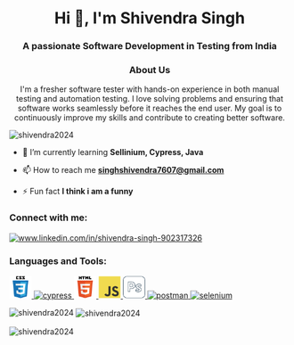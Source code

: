<h1 align="center">Hi 👋, I'm Shivendra Singh</h1>
<h3 align="center">A passionate Software Development in Testing from India</h3>
<h3 align="center">About Us</h3>

<p align="center">I'm a fresher software tester with hands-on experience in both manual testing and automation testing. I love solving problems and ensuring that software works seamlessly before it reaches the end user. My goal is to continuously improve my skills and contribute to creating better software. </p>

<p align="left"> <img src="https://komarev.com/ghpvc/?username=shivendra2024&label=Profile%20views&color=0e75b6&style=flat" alt="shivendra2024" /> </p>

- 🌱 I’m currently learning **Sellinium, Cypress, Java**

- 📫 How to reach me **singhshivendra7607@gmail.com**

- ⚡ Fun fact **I think i am a funny**

<h3 align="left">Connect with me:</h3>
<p align="left">
<a href="https://linkedin.com/in/www.linkedin.com/in/shivendra-singh-902317326" target="blank"><img align="center" src="https://raw.githubusercontent.com/rahuldkjain/github-profile-readme-generator/master/src/images/icons/Social/linked-in-alt.svg" alt="www.linkedin.com/in/shivendra-singh-902317326" height="30" width="40" /></a>
</p>

<h3 align="left">Languages and Tools:</h3>
<p align="left"> <a href="https://www.w3schools.com/css/" target="_blank" rel="noreferrer"> <img src="https://raw.githubusercontent.com/devicons/devicon/master/icons/css3/css3-original-wordmark.svg" alt="css3" width="40" height="40"/> </a> <a href="https://www.cypress.io" target="_blank" rel="noreferrer"> <img src="https://raw.githubusercontent.com/simple-icons/simple-icons/6e46ec1fc23b60c8fd0d2f2ff46db82e16dbd75f/icons/cypress.svg" alt="cypress" width="40" height="40"/> </a> <a href="https://www.w3.org/html/" target="_blank" rel="noreferrer"> <img src="https://raw.githubusercontent.com/devicons/devicon/master/icons/html5/html5-original-wordmark.svg" alt="html5" width="40" height="40"/> </a> <a href="https://developer.mozilla.org/en-US/docs/Web/JavaScript" target="_blank" rel="noreferrer"> <img src="https://raw.githubusercontent.com/devicons/devicon/master/icons/javascript/javascript-original.svg" alt="javascript" width="40" height="40"/> </a> <a href="https://www.photoshop.com/en" target="_blank" rel="noreferrer"> <img src="https://raw.githubusercontent.com/devicons/devicon/master/icons/photoshop/photoshop-line.svg" alt="photoshop" width="40" height="40"/> </a> <a href="https://postman.com" target="_blank" rel="noreferrer"> <img src="https://www.vectorlogo.zone/logos/getpostman/getpostman-icon.svg" alt="postman" width="40" height="40"/> </a> <a href="https://www.selenium.dev" target="_blank" rel="noreferrer"> <img src="https://raw.githubusercontent.com/detain/svg-logos/780f25886640cef088af994181646db2f6b1a3f8/svg/selenium-logo.svg" alt="selenium" width="40" height="40"/> </a> </p>

<p><img align="left" src="https://github-readme-stats.vercel.app/api/top-langs?username=shivendra2024&show_icons=true&locale=en&layout=compact" alt="shivendra2024" /></p>

<p>&nbsp;<img align="center" src="https://github-readme-stats.vercel.app/api?username=shivendra2024&show_icons=true&locale=en" alt="shivendra2024" /></p>

<p><img align="center" src="https://github-readme-streak-stats.herokuapp.com/?user=shivendra2024&" alt="shivendra2024" /></p>
